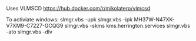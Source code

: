 Uses VLMSCD <https://hub.docker.com/r/mikolatero/vlmcsd>

To activiate windows:
slmgr.vbs -upk
slmgr.vbs -ipk MH37W-N47XK-V7XM9-C7227-GCQG9
slmgr.vbs -skms kms.herrington.services
slmgr.vbs -ato
slmgr.vbs -dlv
